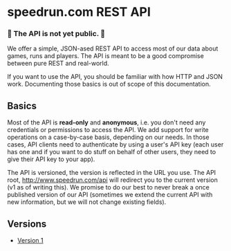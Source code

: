 # speedrun.com REST API

### :construction: The API is not yet public. :construction:

We offer a simple, JSON-ased REST API to access most of our data about games, runs and players. The
API is meant to be a good compromise between pure REST and real-world.

If you want to use the API, you should be familiar with how HTTP and JSON work. Documenting those
basics is out of scope of this documentation.

## Basics

Most of the API is **read-only** and **anonymous**, i.e. you don't need any credentials or
permissions to access the API. We add support for write operations on a case-by-case basis,
depending on our needs. In those cases, API clients need to authenticate by using a user's API key
(each user has one and if you want to do stuff on behalf of other users, they need to give their
API key to your app).

The API is versioned, the version is reflected in the URL you use. The API root,
http://www.speedrun.com/api will redirect you to the current version (v1 as of writing this). We
promise to do our best to never break a once published version of our API (sometimes we extend the
current API with new information, but we will not change existing fields).

## Versions

* [Version 1](https://github.com/speedruncom/api/tree/master/version1)
